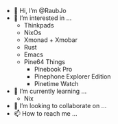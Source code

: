- 👋 Hi, I’m @RaubJo
- 👀 I’m interested in ...
  - Thinkpads
  - NixOs
  - Xmonad + Xmobar
  - Rust
  - Emacs
  - Pine64 Things
    - Pinebook Pro
    - Pinephone Explorer Edition
    - Pinetime Watch
- 🌱 I’m currently learning ...
  - Nix
- 💞️ I’m looking to collaborate on ...
- 📫 How to reach me ...

<!---
RaubJo/RaubJo is a ✨ special ✨ repository because its `README.md` (this file) appears on your GitHub profile.
You can click the Preview link to take a look at your changes.
--->

